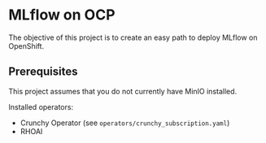 # MLflow on OCP

The objective of this project is to create an easy path to deploy MLflow on OpenShift.

## Prerequisites

This project assumes that you do not currently have MinIO installed.

Installed operators:
* Crunchy Operator (see `operators/crunchy_subscription.yaml`)
* RHOAI
